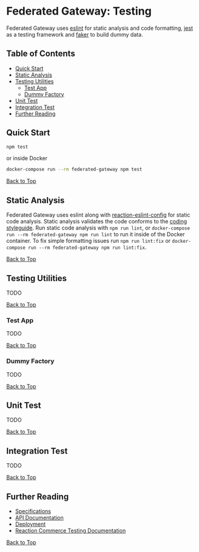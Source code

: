 # Federated Gateway: Testing
Federated Gateway uses [eslint](https://eslint.org/docs/user-guide/getting-started) for static analysis and code formatting, [jest](https://jestjs.io/docs/en/getting-started.html) as a testing framework and [faker](https://github.com/marak/Faker.js/) to build dummy data.

## Table of Contents
- [Quick Start](#quick-start)
- [Static Analysis](#static-analysis)
- [Testing Utilities](#testing-utilities)
  - [Test App](#test-app)
  - [Dummy Factory](#dummy-factory)
- [Unit Test](#unit-test)
- [Integration Test](#integration-test)
- [Further Reading](#further-reading)

## Quick Start

```sh
npm test
```
or inside Docker

```sh
docker-compose run --rm federated-gateway npm test
```
<!-- TODO: example of running test in watch mode, will require a refactor of package.json scripts. -->

[Back to Top][top]

## Static Analysis
Federated Gateway uses eslint along with [reaction-eslint-config](https://github.com/reactioncommerce/reaction-eslint-config) for static code analysis. Static analysis validates the code conforms to the [coding styleguide](https://docs.reactioncommerce.com/docs/styleguide). Run static code analysis with `npm run lint`, or `docker-compose run --rm federated-gateway npm run lint` to run it inside of the Docker container. To fix simple formatting issues run `npm run lint:fix` or `docker-compose run --rm federated-gateway npm run lint:fix`.

[Back to Top][top]

## Testing Utilities

TODO

[Back to Top][top]

### Test App

TODO

[Back to Top][top]

### Dummy Factory

TODO

[Back to Top][top]

## Unit Test

TODO

[Back to Top][top]

## Integration Test

TODO

[Back to Top][top]

## Further Reading

- [Specifications](specification.md)
- [API Documentation](api.md)
- [Deployment](deployment.md)
- [Reaction Commerce Testing Documentation](https://docs.reactioncommerce.com/docs/testing-reaction)

[Back to Top][top]

[top]: #federated-gateway-testing
